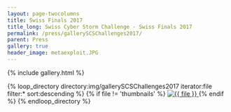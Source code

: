 ```yaml
---
layout: page-twocolumns
title: Swiss Finals 2017
title_long: Swiss Cyber Storm Challenge - Swiss Finals 2017
permalink: /press/gallerySCSChallenges2017/
parent: Press
gallery: true
header_image: metaexploit.JPG
---
```


{% include gallery.html %}

<div id="links">
{% loop_directory directory:img/gallerySCSChallenges2017 iterator:file filter:* sort:descending %}
   {% if file != 'thumbnails' %}
     <a href="/img/gallerySCSChallenges2017/{{ file }}" title="{{ file }}" data-gallery>
        <img src="/img/gallerySCSChallenges2017/thumbnails/thumb-{{ file }}" alt="{{ file }}">
     </a>
   {% endif %}
{% endloop_directory %}

</div>

